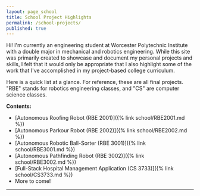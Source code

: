 ```yaml
---
layout: page_school
title: School Project Highlights
permalink: /school-projects/
published: true
---
```


Hi! I'm currently an engineering student at Worcester Polytechnic Institute with a double major in mechanical and robotics engineering. While this site was primarily created to showcase and document my personal projects and skills, I felt that it would only be appropriate that I also highlight some of the work that I've accomplished in my project-based college curriculum.

Here is a quick list at a glance. For reference, these are all final projects. "RBE" stands for robotics engineering classes, and "CS" are computer science classes. 

**Contents:**
- [Autonomous Roofing Robot (RBE 2001)]({% link school/RBE2001.md %})
- [Autonomous Parkour Robot (RBE 2002)]({% link school/RBE2002.md %})
- [Autonomous Robotic Ball-Sorter (RBE 3001)]({% link school/RBE3001.md %})
- [Autonomous Pathfinding Robot (RBE 3002)]({% link school/RBE3002.md %})
- [Full-Stack Hospital Management Application (CS 3733)]({% link school/CS3733.md %})
- More to come!

----
